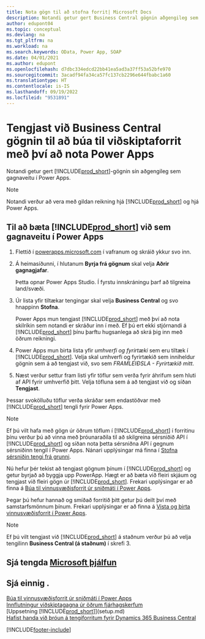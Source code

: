 ```yaml
---
title: Nota gögn til að stofna forrit| Microsoft Docs
description: Notandi getur gert Business Central gögnin aðgengileg sem gagnaveitu og tiltekið OData vefslóð úr vefþjónustunni til að búa til viðskiptaforrit með því að nota Power Apps.
author: edupont04
ms.topic: conceptual
ms.devlang: na
ms.tgt_pltfrm: na
ms.workload: na
ms.search.keywords: OData, Power App, SOAP
ms.date: 04/01/2021
ms.author: edupont
ms.openlocfilehash: d7dbc334edcd22bb41ea5ad3a37ff53a52bfe970
ms.sourcegitcommit: 3acadf94fa34ca57fc137cb2296e644fbabc1a60
ms.translationtype: HT
ms.contentlocale: is-IS
ms.lasthandoff: 09/19/2022
ms.locfileid: "9531891"
---
```

# <a name="connecting-to-your-business-central-data-to-build-a-business-app-using-power-apps"></a>Tengjast við Business Central gögnin til að búa til viðskiptaforrit með því að nota Power Apps

Notandi getur gert [!INCLUDE[prod_short](includes/prod_short.md)]-gögnin sín aðgengileg sem gagnaveitu í Power Apps.  

> [!NOTE]  
> Notandi verður að vera með gildan reikning hjá [!INCLUDE[prod_short](includes/prod_short.md)] og hjá Power Apps.  

## <a name="to-add-prod_short-as-a-data-source-in-power-apps"></a>Til að bæta [!INCLUDE[prod_short](includes/prod_short.md)] við sem gagnaveitu í Power Apps

1. Flettið í [powerapps.microsoft.com](https://powerapps.microsoft.com/) í vafranum og skráið ykkur svo inn.
2. Á heimasíðunni, í hlutanum **Byrja frá gögnum** skal velja **Aðrir gagnagjafar**.  

    Þetta opnar Power Apps Studio. Í fyrstu innskráningu þarf að tilgreina land/svæði.  
3. Úr lista yfir tiltækar tengingar skal velja **Business Central** og svo hnappinn **Stofna**.

    Power Apps mun tengjast [!INCLUDE[prod_short](includes/prod_short.md)] með því að nota skilríkin sem notandi er skráður inn í með. Ef þú ert ekki stjórnandi á [!INCLUDE[prod_short](includes/prod_short.md)] þínu þarftu hugsanlega að skrá þig inn með öðrum reikningi.  

4. Power Apps mun birta lista yfir *umhverfi og fyrirtæki* sem eru tiltæk í [!INCLUDE[prod_short](includes/prod_short.md)]. Velja skal umhverfi og fyrirtækið sem inniheldur gögnin sem á að tengjast við, svo sem *FRAMLEIÐSLA - Fyrirtækið mitt*.  

5. Næst verður settur fram listi yfir töflur sem verða fyrir áhrifum sem hluti af API fyrir umhverfið þitt. Velja töfluna sem á að tengjast við og síðan **Tengjast**.

Þessar svokölluðu töflur verða skráðar sem endastöðvar með [!INCLUDE[prod_short](includes/prod_short.md)] tengli fyrir Power Apps.  

> [!NOTE]
> Ef þú vilt hafa með gögn úr öðrum töflum í [!INCLUDE[prod_short](includes/prod_short.md)] í forritinu þínu verður þú að vinna með þróunaraðila til að skilgreina sérsniðið API í [!INCLUDE[prod_short](includes/prod_short.md)] og síðan nota þetta sérsniðna API í gegnum sérsniðinn tengil í Power Apps. Nánari upplýsingar má finna í [Stofna sérsniðin tengi frá grunni](/connectors/custom-connectors/define-blank).  

Nú hefur þér tekist að tengjast gögnum þínum í [!INCLUDE[prod_short](includes/prod_short.md)] og getur byrjað að byggja upp PowerApp. Hægt er að bæta við fleiri skjáum og tengjast við fleiri gögn úr [!INCLUDE[prod_short](includes/prod_short.md)]. Frekari upplýsingar er að finna á [Búa til vinnusvæðisforrit úr sniðmáti í Power Apps](/powerapps/maker/canvas-apps/open-and-run-a-sample-app).  

Þegar þú hefur hannað og smíðað forritið þitt getur þú deilt því með samstarfsmönnum þínum. Frekari upplýsingar er að finna á [Vista og birta vinnusvæðisforrit í Power Apps](/powerapps/maker/canvas-apps/save-publish-app).  

> [!NOTE]
> Ef þú vilt tengjast við [!INCLUDE[prod_short](includes/prod_short.md)] á staðnum verður þú að velja tengilinn **Business Central (á staðnum)** í skrefi 3.  

## <a name="see-related-microsoft-training"></a>Sjá tengda [Microsoft þjálfun](/training/paths/power-apps-power-automate-business-central/)

## <a name="see-also"></a>Sjá einnig .

[Búa til vinnusvæðisforrit úr sniðmáti í Power Apps](/powerapps/maker/canvas-apps/get-started-test-drive)  
[Innflutningur viðskiptagagna úr öðrum fjárhagskerfum](across-import-data-configuration-packages.md)  
[Uppsetning [!INCLUDE[prod_short](includes/prod_short.md)]](setup.md)  
[Hafist handa við þróun á tengiforritum fyrir Dynamics 365 Business Central](/dynamics365/business-central/dev-itpro/developer/devenv-develop-connect-apps)  


[!INCLUDE[footer-include](includes/footer-banner.md)]
